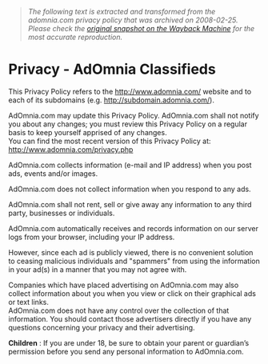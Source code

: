 > *The following text is extracted and transformed from the adomnia.com privacy policy that was archived on 2008-02-25. Please check the [original snapshot on the Wayback Machine](https://web.archive.org/web/20080225053121id_/http%3A//www.adomnia.com/privacy.php) for the most accurate reproduction.*

# Privacy - AdOmnia Classifieds

This Privacy Policy refers to the http://www.adomnia.com/ website and to each of its subdomains (e.g. http://subdomain.adomnia.com/). 

AdOmnia.com may update this Privacy Policy. AdOmnia.com shall not notify you about any changes; you must review this Privacy Policy on a regular basis to keep yourself apprised of any changes.   
You can find the most recent version of this Privacy Policy at: http://www.adomnia.com/privacy.php

AdOmnia.com collects information (e-mail and IP address) when you post ads, events and/or images. 

AdOmnia.com does not collect information when you respond to any ads. 

AdOmnia.com shall not rent, sell or give away any information to any third party, businesses or individuals. 

AdOmnia.com automatically receives and records information on our server logs from your browser, including your IP address. 

However, since each ad is publicly viewed, there is no convenient solution to ceasing malicious individuals and "spammers" from using the information in your ad(s) in a manner that you may not agree with. 

Companies which have placed advertising on AdOmnia.com may also collect information about you when you view or click on their graphical ads or text links.  
AdOmnia.com does not have any control over the collection of that information. You should contact those advertisers directly if you have any questions concerning your privacy and their advertising. 

**Children** : If you are under 18, be sure to obtain your parent or guardian’s permission before you send any personal information to AdOmnia.com.

